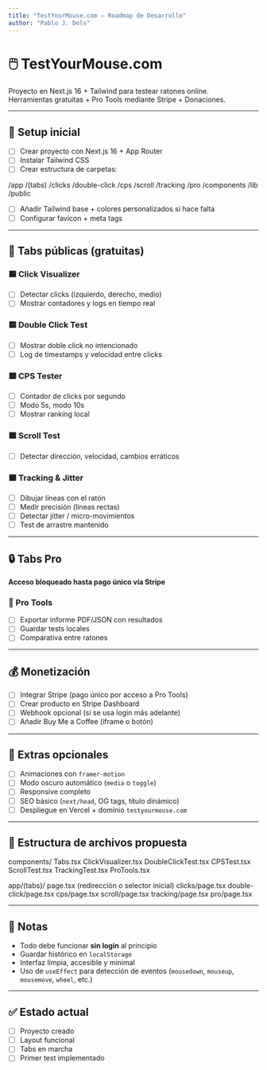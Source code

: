 ```yaml
---
title: "TestYourMouse.com — Roadmap de Desarrollo"
author: "Pablo J. Dols"
---
```


# 🖱️ TestYourMouse.com

Proyecto en Next.js 16 + Tailwind para testear ratones online.  
Herramientas gratuitas + Pro Tools mediante Stripe + Donaciones.

---

## 🚀 Setup inicial

- [ ] Crear proyecto con Next.js 16 + App Router
- [ ] Instalar Tailwind CSS
- [ ] Crear estructura de carpetas:

/app
/(tabs)
/clicks
/double-click
/cps
/scroll
/tracking
/pro
/components
/lib
/public

- [ ] Añadir Tailwind base + colores personalizados si hace falta
- [ ] Configurar favicon + meta tags

---

## 🧩 Tabs públicas (gratuitas)

### 🟦 Click Visualizer

- [ ] Detectar clicks (izquierdo, derecho, medio)
- [ ] Mostrar contadores y logs en tiempo real

### 🟨 Double Click Test

- [ ] Mostrar doble click no intencionado
- [ ] Log de timestamps y velocidad entre clicks

### 🟥 CPS Tester

- [ ] Contador de clicks por segundo
- [ ] Modo 5s, modo 10s
- [ ] Mostrar ranking local

### 🟩 Scroll Test

- [ ] Detectar dirección, velocidad, cambios erráticos

### 🟪 Tracking & Jitter

- [ ] Dibujar líneas con el ratón
- [ ] Medir precisión (líneas rectas)
- [ ] Detectar jitter / micro-movimientos
- [ ] Test de arrastre mantenido

---

## 🔒 Tabs Pro

**Acceso bloqueado hasta pago único vía Stripe**

### 🧾 Pro Tools

- [ ] Exportar informe PDF/JSON con resultados
- [ ] Guardar tests locales
- [ ] Comparativa entre ratones

---

## 💰 Monetización

- [ ] Integrar Stripe (pago único por acceso a Pro Tools)
- [ ] Crear producto en Stripe Dashboard
- [ ] Webhook opcional (si se usa login más adelante)
- [ ] Añadir Buy Me a Coffee (iframe o botón)

---

## 🧪 Extras opcionales

- [ ] Animaciones con `framer-motion`
- [ ] Modo oscuro automático (`media` o `toggle`)
- [ ] Responsive completo
- [ ] SEO básico (`next/head`, OG tags, título dinámico)
- [ ] Despliegue en Vercel + dominio `testyourmouse.com`

---

## 📁 Estructura de archivos propuesta

components/
Tabs.tsx
ClickVisualizer.tsx
DoubleClickTest.tsx
CPSTest.tsx
ScrollTest.tsx
TrackingTest.tsx
ProTools.tsx

app/(tabs)/
page.tsx (redirección o selector inicial)
clicks/page.tsx
double-click/page.tsx
cps/page.tsx
scroll/page.tsx
tracking/page.tsx
pro/page.tsx

---

## 🧠 Notas

- Todo debe funcionar **sin login** al principio
- Guardar histórico en `localStorage`
- Interfaz limpia, accesible y minimal
- Uso de `useEffect` para detección de eventos (`mousedown`, `mouseup`, `mousemove`, `wheel`, etc.)

---

## ✅ Estado actual

- [ ] Proyecto creado
- [ ] Layout funcional
- [ ] Tabs en marcha
- [ ] Primer test implementado
